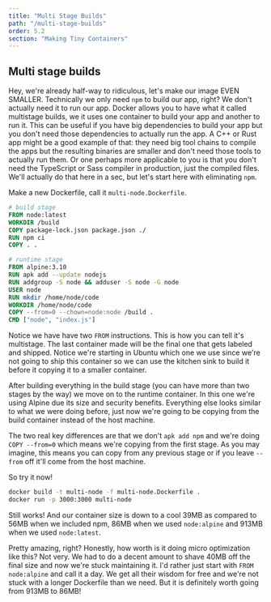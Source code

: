 ```yaml
---
title: "Multi Stage Builds"
path: "/multi-stage-builds"
order: 5.2
section: "Making Tiny Containers"
---
```


## Multi stage builds

Hey, we're already half-way to ridiculous, let's make our image EVEN SMALLER. Technically we only need `npm` to build our app, right? We don't actually need it to run our app. Docker allows you to have what it called multistage builds, we it uses one container to build your app and another to run it. This can be useful if you have big dependencies to build your app but you don't need those dependencies to actually run the app. A C++ or Rust app might be a good example of that: they need big tool chains to compile the apps but the resulting binaries are smaller and don't need those tools to actually run them. Or one perhaps more applicable to you is that you don't need the TypeScript or Sass compiler in production, just the compiled files. We'll actually do that here in a sec, but let's start here with eliminating `npm`.

Make a new Dockerfile, call it `multi-node.Dockerfile`.

```dockerfile
# build stage
FROM node:latest
WORKDIR /build
COPY package-lock.json package.json ./
RUN npm ci
COPY . .

# runtime stage
FROM alpine:3.10
RUN apk add --update nodejs
RUN addgroup -S node && adduser -S node -G node
USER node
RUN mkdir /home/node/code
WORKDIR /home/node/code
COPY --from=0 --chown=node:node /build .
CMD ["node", "index.js"]
```

Notice we have have two `FROM` instructions. This is how you can tell it's multistage. The last container made will be the final one that gets labeled and shipped. Notice we're starting in Ubuntu which one we use since we're not going to ship this container so we can use the kitchen sink to build it before it copying it to a smaller container.

After building everything in the build stage (you can have more than two stages by the way) we move on to the runtime container. In this one we're using Alpine due its size and security benefits. Everything else looks similar to what we were doing before, just now we're going to be copying from the build container instead of the host machine.

The two real key differences are that we don't `apk add npm` and we're doing `COPY --from=0` which means we're copying from the first stage. As you may imagine, this means you can copy from any previous stage or if you leave `--from` off it'll come from the host machine.

So try it now!

```bash
docker build -t multi-node -f multi-node.Dockerfile .
docker run -p 3000:3000 multi-node
```

Still works! And our container size is down to a cool 39MB as compared to 56MB when we included npm, 86MB when we used `node:alpine` and 913MB when we used `node:latest`.

Pretty amazing, right? Honestly, how worth is it doing micro optimization like this? Not very. We had to do a decent amount to shave 40MB off the final size and now we're stuck maintaining it. I'd rather just start with `FROM node:alpine` and call it a day. We get all their wisdom for free and we're not stuck with a longer Dockerfile than we need. But it is definitely worth going from 913MB to 86MB!
